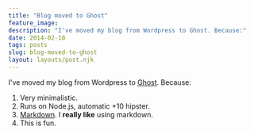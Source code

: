 ```yaml
---
title: "Blog moved to Ghost"
feature_image: 
description: "I've moved my blog from Wordpress to Ghost. Because:"
date: 2014-02-10
tags: posts
slug: blog-moved-to-ghost
layout: layouts/post.njk
---
```


I've moved my blog from Wordpress to [Ghost](https://ghost.org/). Because:

1. Very minimalistic.
2. Runs on Node.js, automatic +10 hipster.
3. [Markdown](http://en.wikipedia.org/wiki/Markdown). I **really like** using markdown.
4. This is fun.
